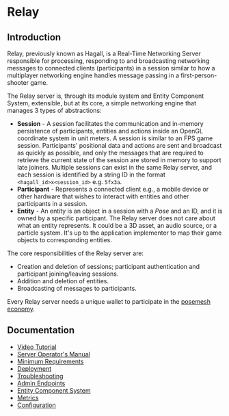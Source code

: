 # Relay

## Introduction

Relay, previously known as Hagall, is a Real-Time Networking Server responsible for processing, responding to and broadcasting networking messages to connected clients (participants) in a session similar to how a multiplayer networking engine handles message passing in a first-person-shooter game.

The Relay server is, through its module system and Entity Component System, extensible, but at its core, a simple networking engine that manages 3 types of abstractions:

- **Session** - A session facilitates the communication and in-memory persistence of participants, entities and actions inside an OpenGL coordinate system in unit meters. A session is similar to an FPS game session. Participants' positional data and actions are sent and broadcast as quickly as possible, and only the messages that are required to retrieve the current state of the session are stored in memory to support late joiners. Multiple sessions can exist in the same Relay server, and each session is identified by a string ID in the format `<hagall_id>x<session_id>` e.g. `5fx3a`.
- **Participant** - Represents a connected client e.g., a mobile device or other hardware that wishes to interact with entities and other participants in a session.
- **Entity** - An entity is an object in a session with a _Pose_ and an ID, and it is owned by a specific participant. The Relay server does not care about what an entity represents. It could be a 3D asset, an audio source, or a particle system. It's up to the application implementer to map their game objects to corresponding entities.

The core responsibilities of the Relay server are:

- Creation and deletion of sessions; participant authentication and participant joining/leaving sessions.
- Addition and deletion of entities.
- Broadcasting of messages to participants.

Every Relay server needs a unique wallet to participate in the [posemesh economy](https://www.posemesh.org/#economy).

## Documentation

- [Video Tutorial](docs/video-tutorial.md)
- [Server Operator's Manual](docs/operator-manual.md)
- [Minimum Requirements](docs/minimum-requirements.md)
- [Deployment](docs/deployment.md)
- [Troubleshooting](docs/troubleshooting.md)
- [Admin Endpoints](docs/admin-endpoints.md)
- [Entity Component System](docs/entity-component-system.md)
- [Metrics](docs/metrics.md)
- [Configuration](docs/configuration.md)

